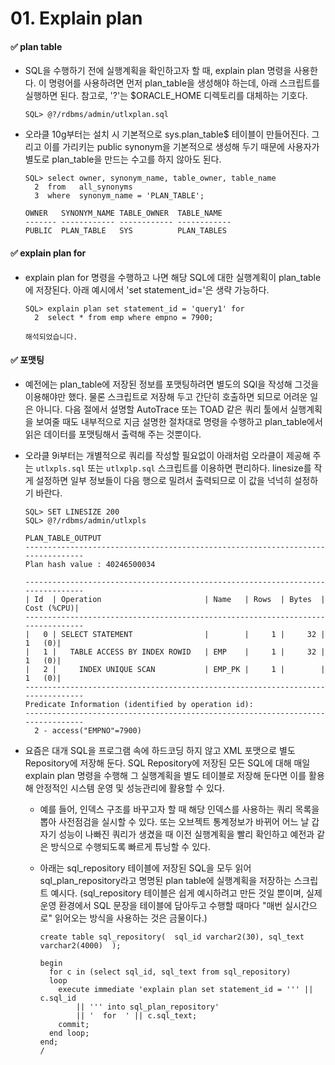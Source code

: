 # 01. Explain plan

#### ✅ plan table
- SQL을 수행하기 전에 실행계획을 확인하고자 할 때, explain plan 명령을 사용한다. 이 명령어를 사용하려면 먼저 plan_table을 생성해야 하는데, 아래 스크립트를 실행하면 된다.
  참고로, '?'는 $ORACLE_HOME 디렉토리를 대체하는 기호다.

  ```
  SQL> @?/rdbms/admin/utlxplan.sql
  ```

- 오라클 10g부터는 설치 시 기본적으로 sys.plan_table$ 테이블이 만들어진다.
  그리고 이를 가리키는 public synonym을 기본적으로 생성해 두기 때문에 사용자가 별도로 plan_table을 만드는 수고를 하지 않아도 된다.

  ```
  SQL> select owner, synonym_name, table_owner, table_name
    2  from   all_synonyms
    3  where  synonym_name = 'PLAN_TABLE';

  OWNER   SYNONYM_NAME TABLE_OWNER  TABLE_NAME
  ------- ------------ ------------ ------------
  PUBLIC  PLAN_TABLE   SYS          PLAN_TABLES
  ```

#### ✅ explain plan for
- explain plan for 명령을 수행하고 나면 해당 SQL에 대한 실행계획이 plan_table에 저장된다. 아래 예시에서 'set statement_id='은 생략 가능하다.

  ```
  SQL> explain plan set statement_id = 'query1' for
    2  select * from emp where empno = 7900;

  해석되었습니다.
  ```
#### ✅ 포맷팅
- 예전에는 plan_table에 저장된 정보를 포맷팅하려면 별도의 SQl을 작성해 그것을 이용해야만 했다. 물론 스크립트로 저장해 두고 간단히 호출하면 되므로 어려운 일은 아니다.
  다음 절에서 설명할 AutoTrace 또는 TOAD 같은 쿼리 툴에서 실행계획을 보여줄 때도 내부적으로 지금 설명한 절차대로 명령을 수행하고 plan_table에서 읽은 데이터를 포맷팅해서 출력해 주는 것뿐이다.

- 오라클 9i부터는 개별적으로 쿼리를 작성할 필요없이 아래처럼 오라클이 제공해 주는 `utlxpls.sql` 또는 `utlxplp.sql` 스크립트를 이용하면 편리하다.
  linesize를 작게 설정하면 일부 정보들이 다음 행으로 밀려서 출력되므로 이 값을 넉넉히 설정하기 바란다.

  ```
  SQL> SET LINESIZE 200
  SQL> @?/rdbms/admin/utlxpls

  PLAN_TABLE_OUTPUT
  --------------------------------------------------------------------------------
  Plan hash value : 40246500034

  --------------------------------------------------------------------------------
  | Id  | Operation                       | Name   | Rows  | Bytes  | Cost (%CPU)|
  --------------------------------------------------------------------------------
  |   0 | SELECT STATEMENT                |        |     1 |     32 |     1   (0)|
  |   1 |   TABLE ACCESS BY INDEX ROWID   | EMP    |     1 |     32 |     1   (0)|
  |   2 |     INDEX UNIQUE SCAN           | EMP_PK |     1 |        |     1   (0)|
  --------------------------------------------------------------------------------
  Predicate Information (identified by operation id):
  --------------------------------------------------------------------------------
    2 - access("EMPNO"=7900)
  ```

- 요즘은 대개 SQL을 프로그램 속에 하드코딩 하지 않고 XML 포맷으로 별도 Repository에 저장해 둔다.
  SQL Repository에 저장된 모든 SQL에 대해 매일 explain plan 명령을 수행해 그 실행계획을 별도 테이블로 저장해 둔다면 이를 활용해 안정적인 시스템 운영 및 성능관리에 활용할 수 있다.
  - 예를 들어, 인덱스 구조를 바꾸고자 할 때 해당 인덱스를 사용하는 쿼리 목록을 뽑아 사전점검을 실시할 수 있다.
    또는 오브젝트 통계정보가 바뀌어 어느 날 갑자기 성능이 나빠진 쿼리가 생겼을 때 이전 실행계획을 빨리 확인하고 예전과 같은 방식으로 수행되도록 빠르게 튜닝할 수 있다.

  - 아래는 sql_repository 테이블에 저장된 SQL을 모두 읽어 sql_plan_repository라고 명명된 plan table에 실행계획을 저장하는 스크립트 예시다.
    (sql_repository 테이블은 쉽게 예시하려고 만든 것일 뿐이며, 실제 운영 환경에서 SQL 문장을 테이블에 담아두고 수행할 때마다 "매번 실시간으로" 읽어오는 방식을 사용하는 것은 금물이다.)

    ```
    create table sql_repository(  sql_id varchar2(30), sql_text varchar2(4000)  );

    begin
      for c in (select sql_id, sql_text from sql_repository)
      loop
        execute immediate 'explain plan set statement_id = ''' || c.sql_id
            || ''' into sql_plan_repository'
            || '  for  ' || c.sql_text;
        commit;
      end loop;
    end;
    /
    ```